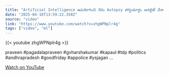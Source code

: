 ```yaml
---
title: "Artificial Intelligence ఉపయోగించి నేను Autopsy పోస్టుమార్టం అనలైజ్ చేశాను  Pressmeet 18/04/2025"
date: "2025-04-18T13:59:22.358Z"
source: "video"
link: "https://www.youtube.com/watch?v=zhgWPNplr4g"
tags: ["video", "ml"]
---
```


{{< youtube zhgWPNplr4g >}}

praveen #pagadalapraveen #gvharshakumar #kapaul #tdp #politics #andhrapradesh #goodfriday #appolice #ysjagan ...

[Watch on YouTube](https://www.youtube.com/watch?v=zhgWPNplr4g)
